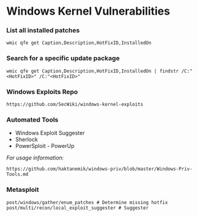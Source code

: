 # Windows Kernel Vulnerabilities

### List all installed patches
```
wmic qfe get Caption,Description,HotFixID,InstalledOn
```

### Search for a specific update package 
```
wmic qfe get Caption,Description,HotFixID,InstalledOn | findstr /C:"<HotFixID>" /C:"<HotFixID>"
```
### Windows Exploits Repo
```
https://github.com/SecWiki/windows-kernel-exploits
```

### Automated Tools

* Windows Exploit Suggester
* Sherlock
* PowerSploit - PowerUp

*For usage information:*
```
https://github.com/haktanemik/windows-priv/blob/master/Windows-Priv-Tools.md
```
### Metasploit
```
post/windows/gather/enum_patches # Determine missing hotfix
post/multi/recon/local_exploit_suggester # Suggester
```
